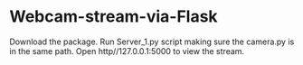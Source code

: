 # Webcam-stream-via-Flask
Download the package. 
Run Server_1.py script making sure the camera.py is in the same path.
Open http//127.0.0.1:5000 to view the stream.
